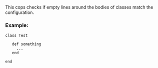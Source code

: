 This cops checks if empty lines around the bodies of classes match the
configuration.

### Example:

    class Test

       def something
         ...
       end

    end
